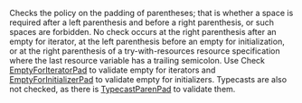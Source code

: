 <div>

Checks the policy on the padding of parentheses; that is whether a space
is required after a left parenthesis and before a right parenthesis, or
such spaces are forbidden. No check occurs at the right parenthesis
after an empty for iterator, at the left parenthesis before an empty for
initialization, or at the right parenthesis of a try-with-resources
resource specification where the last resource variable has a trailing
semicolon. Use Check
[EmptyForIteratorPad](https://checkstyle.org/emptyforiteratorpad.html#EmptyForIteratorPad)
to validate empty for iterators and
[EmptyForInitializerPad](https://checkstyle.org/emptyforinitializerpad.html#EmptyForInitializerPad)
to validate empty for initializers. Typecasts are also not checked, as
there is
[TypecastParenPad](https://checkstyle.org/typecastparenpad.html#TypecastParenPad)
to validate them.

</div>
